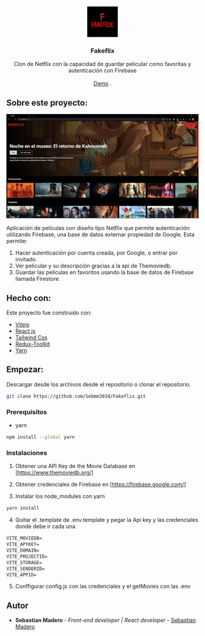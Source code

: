 <br/>
<p align="center">
  <a href="https://github.com/Sebmm3010/Fakeflix">
    <img src="imgs/fakeflix_logo.jpg" alt="Logo" width="80" height="80">
  </a>

  <h3 align="center">Fakeflix</h3>

  <p align="center">
    Clon de Netflix con la capacidad de guardar pelicular como favoritas y autenticación con Firebase
    <br/>
    <br/>
    <a href="https://fakeflix-smm.netlify.app/">Demo</a>
    .
  </p>
</p>



## Sobre este proyecto:

![Screen Shot](imgs/fakeflix_complete.png)

Aplicación de películas con diseño tipo Netflix que permite autenticación utilizando Firebase, una base de datos externar propiedad de Google. 
Esta permite:
1. Hacer autenticación por cuenta creada, por Google, o entrar por invitado.
2. Ver pelicular y su descripción gracias a la api de Themoviedb.
3. Guardar las películas en favoritos usando la base de datos de Firebase llamada Firestore.


## Hecho con:

Este proyecto fue construido con:

* [Vitejs](https://vitejs.dev/)
* [React js](https://reactjs.org/)
* [Tailwind Css](https://tailwindcss.com/)
* [Redux-Toolkit](https://redux-toolkit.js.org/)
* [Yarn](https://yarnpkg.com/)

## Empezar:

Descargar desde los archivos desde el repositorio o clonar el repositorio.

```sh
git clone https://github.com/Sebmm3010/Fakeflix.git
```

### Prerequisitos

* yarn

```sh
npm install --global yarn
```

### Instalaciones

1. Obtener una API Key de  the Movie Database en [https://www.themoviedb.org/]

2. Obtener credenciales de Firebase en [https://firebase.google.com/]


3. Instalar los node_modules con yarn

```sh
yarn install
```

4. Quitar el .template de .env.template y pegar la Api key y las credenciales donde debe ir cada una

```JS
VITE_MOVIEDB=
VITE_APYKEY=
VITE_DOMAIN=
VITE_PROJECTID=
VITE_STORAGE=
VITE_SENDERID=
VITE_APPID=
```
5. Conffigurar config.js con las credenciales y el getMovies con las .env

## Autor

* **Sebastian Madero** - *Front-end developer | React developer* - [Sebastian Madero](https://github.com/Sebmm3010)
